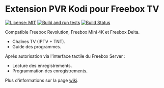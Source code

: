 # Extension PVR Kodi pour Freebox TV


[![License: MIT](https://img.shields.io/badge/MIT-blue.svg)](LICENSE)
[![Build and run tests](https://github.com/aassif/pvr.freebox/actions/workflows/build.yml/badge.svg?branch=Nexus)](https://github.com/aassif/pvr.freebox/actions/workflows/build.yml)
[![Build Status](https://jenkins.kodi.tv/view/Addons/job/aassif/job/pvr.freebox/job/Nexus/badge/icon)](https://jenkins.kodi.tv/blue/organizations/jenkins/aassif%2Fpvr.freebox/branches/)

Compatible Freebox Revolution, Freebox Mini 4K et Freebox Delta.

- Chaînes TV (IPTV + TNT).
- Guide des programmes.

Après autorisation via l'interface tactile du Freebox Server :

- Lecture des enregistrements.
- Programmation des enregistrements.

Plus d'informations sur la page [wiki](../../wiki).
